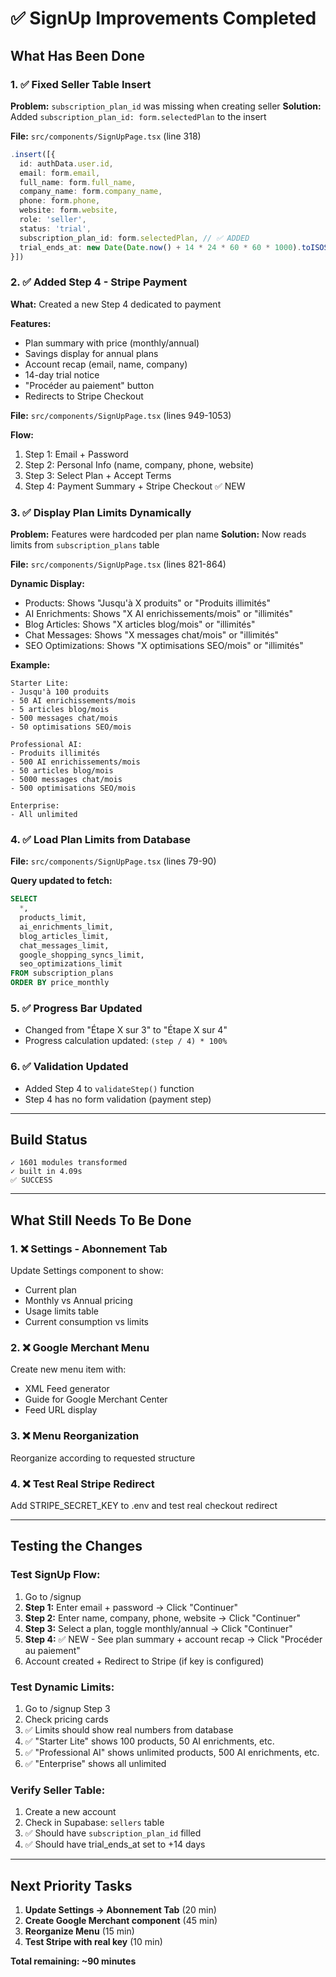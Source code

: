 # ✅ SignUp Improvements Completed

## What Has Been Done

### 1. ✅ Fixed Seller Table Insert
**Problem:** `subscription_plan_id` was missing when creating seller
**Solution:** Added `subscription_plan_id: form.selectedPlan` to the insert

**File:** `src/components/SignUpPage.tsx` (line 318)

```typescript
.insert([{
  id: authData.user.id,
  email: form.email,
  full_name: form.full_name,
  company_name: form.company_name,
  phone: form.phone,
  website: form.website,
  role: 'seller',
  status: 'trial',
  subscription_plan_id: form.selectedPlan, // ✅ ADDED
  trial_ends_at: new Date(Date.now() + 14 * 24 * 60 * 60 * 1000).toISOString()
}])
```

### 2. ✅ Added Step 4 - Stripe Payment
**What:** Created a new Step 4 dedicated to payment

**Features:**
- Plan summary with price (monthly/annual)
- Savings display for annual plans
- Account recap (email, name, company)
- 14-day trial notice
- "Procéder au paiement" button
- Redirects to Stripe Checkout

**File:** `src/components/SignUpPage.tsx` (lines 949-1053)

**Flow:**
1. Step 1: Email + Password
2. Step 2: Personal Info (name, company, phone, website)
3. Step 3: Select Plan + Accept Terms
4. Step 4: Payment Summary + Stripe Checkout ✅ NEW

### 3. ✅ Display Plan Limits Dynamically
**Problem:** Features were hardcoded per plan name
**Solution:** Now reads limits from `subscription_plans` table

**File:** `src/components/SignUpPage.tsx` (lines 821-864)

**Dynamic Display:**
- Products: Shows "Jusqu'à X produits" or "Produits illimités"
- AI Enrichments: Shows "X AI enrichissements/mois" or "illimités"
- Blog Articles: Shows "X articles blog/mois" or "illimités"
- Chat Messages: Shows "X messages chat/mois" or "illimités"
- SEO Optimizations: Shows "X optimisations SEO/mois" or "illimités"

**Example:**
```
Starter Lite:
- Jusqu'à 100 produits
- 50 AI enrichissements/mois
- 5 articles blog/mois
- 500 messages chat/mois
- 50 optimisations SEO/mois

Professional AI:
- Produits illimités
- 500 AI enrichissements/mois
- 50 articles blog/mois
- 5000 messages chat/mois
- 500 optimisations SEO/mois

Enterprise:
- All unlimited
```

### 4. ✅ Load Plan Limits from Database
**File:** `src/components/SignUpPage.tsx` (lines 79-90)

**Query updated to fetch:**
```sql
SELECT
  *,
  products_limit,
  ai_enrichments_limit,
  blog_articles_limit,
  chat_messages_limit,
  google_shopping_syncs_limit,
  seo_optimizations_limit
FROM subscription_plans
ORDER BY price_monthly
```

### 5. ✅ Progress Bar Updated
- Changed from "Étape X sur 3" to "Étape X sur 4"
- Progress calculation updated: `(step / 4) * 100%`

### 6. ✅ Validation Updated
- Added Step 4 to `validateStep()` function
- Step 4 has no form validation (payment step)

---

## Build Status
```
✓ 1601 modules transformed
✓ built in 4.09s
✅ SUCCESS
```

---

## What Still Needs To Be Done

### 1. ❌ Settings - Abonnement Tab
Update Settings component to show:
- Current plan
- Monthly vs Annual pricing
- Usage limits table
- Current consumption vs limits

### 2. ❌ Google Merchant Menu
Create new menu item with:
- XML Feed generator
- Guide for Google Merchant Center
- Feed URL display

### 3. ❌ Menu Reorganization
Reorganize according to requested structure

### 4. ❌ Test Real Stripe Redirect
Add STRIPE_SECRET_KEY to .env and test real checkout redirect

---

## Testing the Changes

### Test SignUp Flow:
1. Go to /signup
2. **Step 1:** Enter email + password → Click "Continuer"
3. **Step 2:** Enter name, company, phone, website → Click "Continuer"
4. **Step 3:** Select a plan, toggle monthly/annual → Click "Continuer"
5. **Step 4:** ✅ NEW - See plan summary + account recap → Click "Procéder au paiement"
6. Account created + Redirect to Stripe (if key is configured)

### Test Dynamic Limits:
1. Go to /signup Step 3
2. Check pricing cards
3. ✅ Limits should show real numbers from database
4. ✅ "Starter Lite" shows 100 products, 50 AI enrichments, etc.
5. ✅ "Professional AI" shows unlimited products, 500 AI enrichments, etc.
6. ✅ "Enterprise" shows all unlimited

### Verify Seller Table:
1. Create a new account
2. Check in Supabase: `sellers` table
3. ✅ Should have `subscription_plan_id` filled
4. ✅ Should have trial_ends_at set to +14 days

---

## Next Priority Tasks

1. **Update Settings → Abonnement Tab** (20 min)
2. **Create Google Merchant component** (45 min)
3. **Reorganize Menu** (15 min)
4. **Test Stripe with real key** (10 min)

**Total remaining: ~90 minutes**
